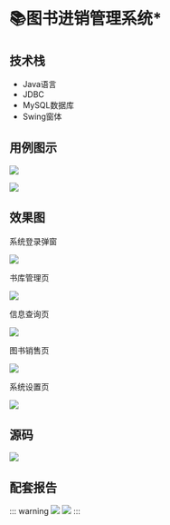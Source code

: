 # 📚图书进销管理系统*

<MyGlobalComponent />

## 技术栈
- Java语言
- JDBC
- MySQL数据库
- Swing窗体
## 用例图示

![](http://cdn.qiniu.liyansheng.top/typora/20210714195330101.png)

![](http://cdn.qiniu.liyansheng.top/typora/20210714200358914.png)


## 效果图

系统登录弹窗

![](http://cdn.qiniu.liyansheng.top/typora/image-20220611202747601.png)

书库管理页

![](http://cdn.qiniu.liyansheng.top/typora/image-20220611202946279.png)

信息查询页

![](http://cdn.qiniu.liyansheng.top/typora/image-20220611203012901.png)

图书销售页

![](http://cdn.qiniu.liyansheng.top/typora/image-20220611203036093.png)

系统设置页

![](http://cdn.qiniu.liyansheng.top/typora/image-20220611203057204.png)

## 源码
<gzh />

![](http://cdn.qiniu.liyansheng.top/img/20240526171732.png)




## 配套报告

::: warning
![](http://cdn.qiniu.liyansheng.top/img/12312预览图.png)
![](http://cdn.qiniu.liyansheng.top/img/Snipaste_2024-06-15_00-01-27.png)
:::

